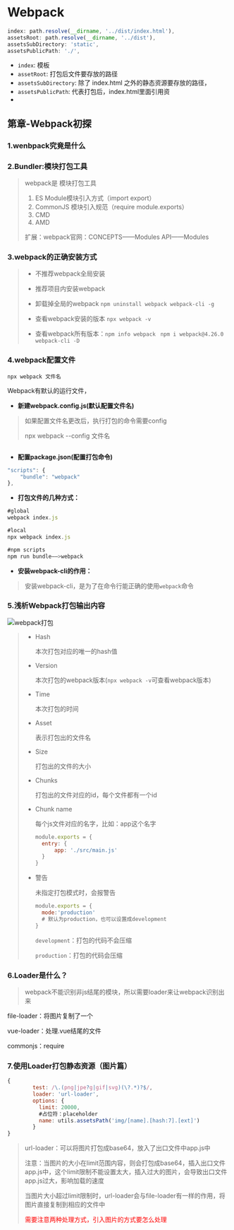 # Webpack

```js
index: path.resolve(__dirname, '../dist/index.html'),
assetsRoot: path.resolve(__dirname, '../dist'),
assetsSubDirectory: 'static',
assetsPublicPath: './',

```

- `index`: 模板
- `assetRoot`: 打包后文件要存放的路径
- `assetsSubDirectory`: 除了 index.html 之外的静态资源要存放的路径，
- `assetsPublicPath`: 代表打包后，index.html里面引用资
- 

## 第章-Webpack初探

### 1.wenbpack究竟是什么

### 2.Bundler:模块打包工具

> webpack是 模块打包工具
>
> 1. ES Module模块引入方式（import    export）
> 2. CommonJS 模块引入规范（require  module.exports）
> 3. CMD
> 4. AMD
>
> 扩展：webpack官网：CONCEPTS——Modules    API——Modules

### 3.webpack的正确安装方式

> - 不推荐webpack全局安装
>
> - 推荐项目内安装webpack
> - 卸载掉全局的webpack  `npm uninstall webpack webpack-cli -g`
> - 查看webpack安装的版本 `npx webpack -v`
> - 查看webpack所有版本：`npm info webpack `       `npm i webpack@4.26.0 webpack-cli -D`

### 4.webpack配置文件

`npx webpack 文件名`

Webpack有默认的运行文件，

- **新建webpack.config.js(默认配置文件名)**

> 如果配置文件名更改后，执行打包的命令需要config
>
> npx webpack --config 文件名

```js

```



- **配置package.json(配置打包命令)**

```js
"scripts": {
    "bundle": "webpack"
},
```



- **打包文件的几种方式：**

```js
#global
webpack index.js

#local
npx webpack index.js

#npm scripts
npm run bundle——>webpack

```

- **安装webpack-cli的作用：**

> 安装webpack-cli，是为了在命令行能正确的使用`webpack`命令

### 5.浅析Webpack打包输出内容

![webpack打包](https://i.loli.net/2020/01/04/ae7pCGIzch2A8xn.png)

> - Hash
>
>   本次打包对应的唯一的hash值
>
> - Version
>
>   本次打包的webpack版本(`npx webpack -v`可查看webpack版本)
>
> - Time
>
>   本次打包的时间
>
> - Asset
>
>   表示打包出的文件名
>
> - Size
>
>   打包出的文件的大小
>
> - Chunks
>
>   打包出的文件对应的id，每个文件都有一个id
>
> - Chunk name
>
>   每个js文件对应的名字，比如：app这个名字
>
>   ```js
>   module.exports = {
>     entry: {
>         app: './src/main.js'
>     }
>   } 
>   ```
>
> - 警告
>
>   未指定打包模式时，会报警告
>
>   ```js
>   module.exports = {
>     mode:'production'
>     # 默认为production，也可以设置成development
>   } 
>   ```
>
>   `development`：打包的代码不会压缩
>
>   `production`：打包的代码会压缩

### 6.Loader是什么？

> webpack不能识别非js结尾的模块，所以需要loader来让webpack识别出来

file-loader：将图片复制了一个

vue-loader：处理.vue结尾的文件

commonjs：require

### 7.使用Loader打包静态资源（图片篇）

```js
{
        test: /\.(png|jpe?g|gif|svg)(\?.*)?$/,
        loader: 'url-loader',
        options: {
          limit: 20000,
          #占位符：placeholder
          name: utils.assetsPath('img/[name].[hash:7].[ext]')
        }
}
```

> url-loader：可以将图片打包成base64，放入了出口文件中app.js中
>
> 注意：当图片的大小在limit范围内容，则会打包成base64，插入出口文件app.js中，这个limit限制不能设置太大，插入过大的图片，会导致出口文件app.js过大，影响加载的速度
>
> 当图片大小超过limit限制时，url-loader会与file-loader有一样的作用，将图片直接复制到相应的文件中
>
> <font color='red'>需要注意两种处理方式，引入图片的方式要怎么处理</font>





